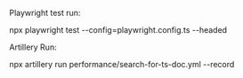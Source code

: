 Playwright test run: 

npx playwright test --config=playwright.config.ts --headed


Artillery Run:


npx artillery run performance/search-for-ts-doc.yml --record